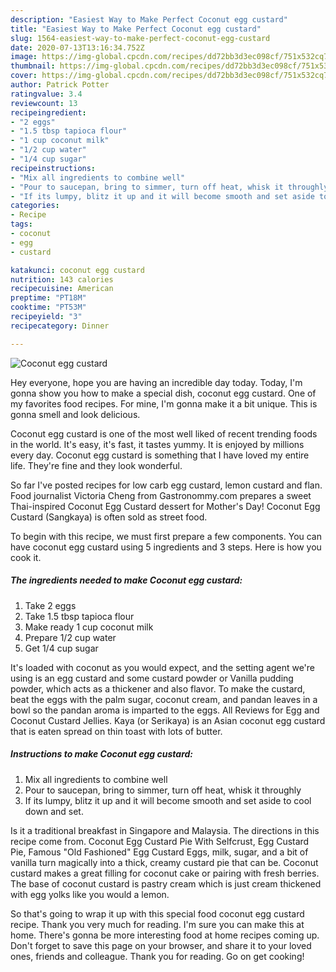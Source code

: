 ```yaml
---
description: "Easiest Way to Make Perfect Coconut egg custard"
title: "Easiest Way to Make Perfect Coconut egg custard"
slug: 1564-easiest-way-to-make-perfect-coconut-egg-custard
date: 2020-07-13T13:16:34.752Z
image: https://img-global.cpcdn.com/recipes/dd72bb3d3ec098cf/751x532cq70/coconut-egg-custard-recipe-main-photo.jpg
thumbnail: https://img-global.cpcdn.com/recipes/dd72bb3d3ec098cf/751x532cq70/coconut-egg-custard-recipe-main-photo.jpg
cover: https://img-global.cpcdn.com/recipes/dd72bb3d3ec098cf/751x532cq70/coconut-egg-custard-recipe-main-photo.jpg
author: Patrick Potter
ratingvalue: 3.4
reviewcount: 13
recipeingredient:
- "2 eggs"
- "1.5 tbsp tapioca flour"
- "1 cup coconut milk"
- "1/2 cup water"
- "1/4 cup sugar"
recipeinstructions:
- "Mix all ingredients to combine well"
- "Pour to saucepan, bring to simmer, turn off heat, whisk it throughly"
- "If its lumpy, blitz it up and it will become smooth and set aside to cool down and set."
categories:
- Recipe
tags:
- coconut
- egg
- custard

katakunci: coconut egg custard 
nutrition: 143 calories
recipecuisine: American
preptime: "PT18M"
cooktime: "PT53M"
recipeyield: "3"
recipecategory: Dinner

---
```



![Coconut egg custard](https://img-global.cpcdn.com/recipes/dd72bb3d3ec098cf/751x532cq70/coconut-egg-custard-recipe-main-photo.jpg)

Hey everyone, hope you are having an incredible day today. Today, I'm gonna show you how to make a special dish, coconut egg custard. One of my favorites food recipes. For mine, I'm gonna make it a bit unique. This is gonna smell and look delicious.

Coconut egg custard is one of the most well liked of recent trending foods in the world. It's easy, it's fast, it tastes yummy. It is enjoyed by millions every day. Coconut egg custard is something that I have loved my entire life. They're fine and they look wonderful.

So far I&#39;ve posted recipes for low carb egg custard, lemon custard and flan. Food journalist Victoria Cheng from Gastronommy.com prepares a sweet Thai-inspired Coconut Egg Custard dessert for Mother&#39;s Day! Coconut Egg Custard (Sangkaya) is often sold as street food.


To begin with this recipe, we must first prepare a few components. You can have coconut egg custard using 5 ingredients and 3 steps. Here is how you cook it.

<!--inarticleads1-->

##### The ingredients needed to make Coconut egg custard:

1. Take 2 eggs
1. Take 1.5 tbsp tapioca flour
1. Make ready 1 cup coconut milk
1. Prepare 1/2 cup water
1. Get 1/4 cup sugar


It&#39;s loaded with coconut as you would expect, and the setting agent we&#39;re using is an egg custard and some custard powder or Vanilla pudding powder, which acts as a thickener and also flavor. To make the custard, beat the eggs with the palm sugar, coconut cream, and pandan leaves in a bowl so the pandan aroma is imparted to the eggs. All Reviews for Egg and Coconut Custard Jellies. Kaya (or Serikaya) is an Asian coconut egg custard that is eaten spread on thin toast with lots of butter. 

<!--inarticleads2-->

##### Instructions to make Coconut egg custard:

1. Mix all ingredients to combine well
1. Pour to saucepan, bring to simmer, turn off heat, whisk it throughly
1. If its lumpy, blitz it up and it will become smooth and set aside to cool down and set.


Is it a traditional breakfast in Singapore and Malaysia. The directions in this recipe come from. Coconut Egg Custard Pie With Selfcrust, Egg Custard Pie, Famous &#34;Old Fashioned&#34; Egg Custard Eggs, milk, sugar, and a bit of vanilla turn magically into a thick, creamy custard pie that can be. Coconut custard makes a great filling for coconut cake or pairing with fresh berries. The base of coconut custard is pastry cream which is just cream thickened with egg yolks like you would a lemon. 

So that's going to wrap it up with this special food coconut egg custard recipe. Thank you very much for reading. I'm sure you can make this at home. There's gonna be more interesting food at home recipes coming up. Don't forget to save this page on your browser, and share it to your loved ones, friends and colleague. Thank you for reading. Go on get cooking!
